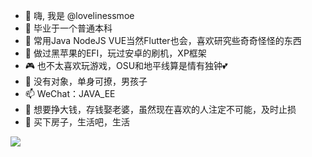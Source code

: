 - 👋 嗨, 我是 @lovelinessmoe
- 👀 毕业于一个普通本科
- 🌱 常用Java NodeJS VUE当然Flutter也会，喜欢研究些奇奇怪怪的东西
- 🍎 做过黑苹果的EFI，玩过安卓的刷机，XP框架
- 🎮 也不太喜欢玩游戏，OSU和地平线算是情有独钟💕
- 💞️ 没有对象，单身可撩，男孩子
- 📫 WeChat：JAVA_EE
- 🌸 想要挣大钱，存钱娶老婆，虽然现在喜欢的人注定不可能，及时止损
- 🏡 买下房子，生活吧，生活

<a href="#stats" align="center">
    <img align="center" src="https://github-readme-stats.vercel.app/api?username=lovelinessmoe&count_private=true&show_icons=true&include_all_commits=true&show_owner=true&theme=material-palenight"/>
</a>
